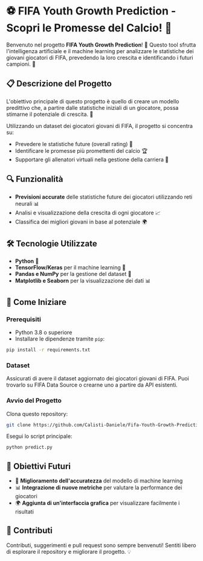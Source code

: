 # ⚽ FIFA Youth Growth Prediction - Scopri le Promesse del Calcio! 🧠

Benvenuto nel progetto **FIFA Youth Growth Prediction**! 🚀 Questo tool sfrutta l'intelligenza artificiale e il machine learning per analizzare le statistiche dei giovani giocatori di FIFA, prevedendo la loro crescita e identificando i futuri campioni. 🌟


## 📋 Descrizione del Progetto

L'obiettivo principale di questo progetto è quello di creare un modello predittivo che, a partire dalle statistiche iniziali di un giocatore, possa stimarne il potenziale di crescita. 💪

Utilizzando un dataset dei giocatori giovani di FIFA, il progetto si concentra su:

- Prevedere le statistiche future (overall rating) 🎯
- Identificare le promesse più promettenti del calcio 🏆
- Supportare gli allenatori virtuali nella gestione della carriera 💼

## 🔍 Funzionalità

- **Previsioni accurate** delle statistiche future dei giocatori utilizzando reti neurali 📊
- Analisi e visualizzazione della crescita di ogni giocatore 📈
- Classifica dei migliori giovani in base al potenziale 🌍

## 🛠️ Tecnologie Utilizzate

- **Python** 🐍
- **TensorFlow/Keras** per il machine learning 🤖
- **Pandas e NumPy** per la gestione del dataset 📑
- **Matplotlib e Seaborn** per la visualizzazione dei dati 📊

## 🚀 Come Iniziare

### Prerequisiti

- Python 3.8 o superiore
- Installare le dipendenze tramite `pip`:

```bash
pip install -r requirements.txt
```

### Dataset
Assicurati di avere il dataset aggiornato dei giocatori giovani di FIFA. Puoi trovarlo su FIFA Data Source o crearne uno a partire da API esistenti.

### Avvio del Progetto
Clona questo repository:
```bash
git clone https://github.com/Calisti-Daniele/Fifa-Youth-Growth-Prediction.git
```

Esegui lo script principale:
```bash
python predict.py
```

## 🎯 Obiettivi Futuri

- 🧠 **Miglioramento dell'accuratezza** del modello di machine learning
- 📊 **Integrazione di nuove metriche** per valutare la performance dei giocatori
- 🌍 **Aggiunta di un'interfaccia grafica** per visualizzare facilmente i risultati

## 🤝 Contributi

Contributi, suggerimenti e pull request sono sempre benvenuti! Sentiti libero di esplorare il repository e migliorare il progetto. 💡


